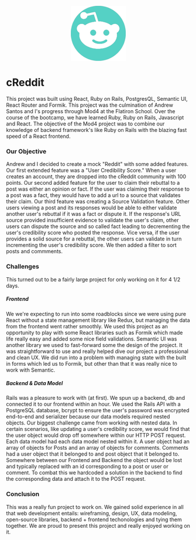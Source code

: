 <p align="center">
  <img width="auto" height="150" src="public/images/Logo copy.png">
</p>

# cReddit

This project was built using React, Ruby on Rails, PostgresQL, Semantic UI, React Router and Formik. This project was the culmination of Andrew Santos and I's progress through Mod4 at the Flatiron School. Over the course of the bootcamp, we have learned Ruby, Ruby on Rails, Javascript and React. The objective of the Mod4 project was to combine our knowledge of backend framework's like Ruby on Rails with the blazing fast speed of a React frontend.

### Our Objective

Andrew and I decided to create a mock "Reddit" with some added features. Our first extended feature was a "User Credibility Score." When a user creates an account, they are dropped into the cReddit community with 100 points. Our second added feature for the user to claim their rebuttal to a post was either an opinion or fact. If the user was claiming their response to a post was a fact, they would have to add a url to a source that validates their claim. Our third feature was creating a Source Validation feature. Other users viewing a post and its responses would be able to either validate another user's rebuttal if it was a fact or dispute it. If the response's URL source provided insufficient evidence to validate the user's claim, other users can dispute the source and so called fact leading to decrementing the user's credibility score who posted the response. Vice versa, if the user provides a solid source for a rebuttal, the other users can validate in turn incrementing the user's credibility score. We then added a filter to sort posts and commments.

### Challenges

This turned out to be a fairly large project for only working on it for 4 1/2 days. 

##### Frontend

We we're expecting to run into some roadblocks since we were using pure React without a state management library like Redux, but managing the data from the frontend went rather smoothly. We used this project as an opportunity to play with some React libraries such as Formik which made life really easy and added some nice field validations. Semantic UI was another library we used to fast-forward some the design of the project. It was straightforward to use and really helped dive our project a professional and clean UX. We did run into a problem with managing state with the built in forms which led us to Formik, but other than that it was really nice to work with Semantic.

##### Backend & Data Model

Rails was a pleasure to work with (at first). We spun up a backend, db and connected it to our frontend within an hour. We used the Rails API with a PostgreSQL database, bcrypt to ensure the user's password was encrypted end-to-end and serializer because our data models required nested objects. Our biggest challenge came from working with nested data. In certain scenarios, like updating a user's credibility score, we would find that the user object would drop off somewhere within our HTTP POST request. Each data model had each data model nested within it. A user object had an array of objects for Posts and an array of objects for comments. Comments had a user object that it belonged to and post object that it belonged to. Somewhere between our Frontend and Backend the object would be lost and typically replaced with an id corresponding to a post or user or comment. To combat this we hardcoded a solution in the backend to find the corresponding data and attach it to the POST request.

### Conclusion

This was a really fun project to work on. We gained solid experience in all that web development entails: wireframing, design, UX, data modeling, open-source libraries, backend + frontend techonologies and tying them together. We are proud to present this project and really enjoyed working on it.


